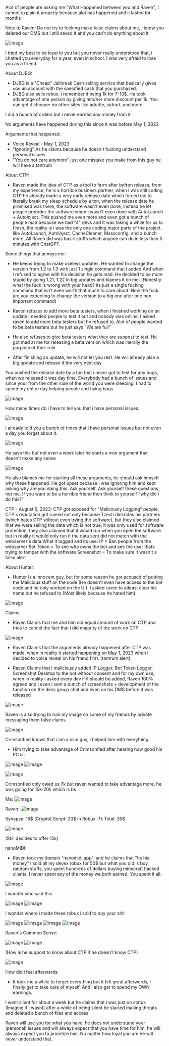 Alot of people are asking me "What Happened between you and Raven", I cannot explain it properly because alot has happened and it lasted for months

Note to Raven: Do not try to fucking make false claims about me, i know you deleted our DMS but i still saved it and you can't do anything about it

![image](https://github.com/NotHammer043/Random-Stuffs/assets/107131733/d2874e61-3c6a-496d-b6f2-d017d4fef401)

I tried my best to be loyal to you but you never really understood that, i chatted you everyday for a year, even in school. I was very afraid to lose you as a friend.

About DJBG:
- DJBG is a "Cheap" Jailbreak Cash selling service that basically gives you an account with the specified cash that you purchased.
- DJBG also sells robux, i remember it being 1k for 7-10$. He took advantage of one person by giving him/her more discount per 1k.
You can get it cheaper on other sites like adurite, sirhurt, and more.

I did a bunch of orders but i never earned any money from it

No arguments have happened during this since it was before May 1, 2023

Arguments that happened:
- Voice Reveal - May 1, 2023
- "Ignoring" As he claims because he doesn't fucking understand personal issues
- "You do not care anymore" just one mistake you make from this guy he will have a tantrum

About CTP:
- Raven made the idea of CTP as a tool to farm after byfron release, from my experience, he is a horrible business partner, when i was still coding CTP he already made a very early release date which forced me to literally break my sleep schedule by a ton, when the release date he promised was there, the software wasn't even done, instead he let people preorder the software when i wasn't even done with AutoLaunch + AutoInject. This pushed me even more and even got a bunch of people mad because we had "4" devs and it was taking a while for us to finish, the reality is i was the only one coding major parts of the project like AutoLaunch, AutoInject, CacheCleaner, Massconfig, and a bunch more, All Raven did was basic stuffs which anyone can do in less than 5 minutes with ChatGPT.

Some things that annoys me:
- He keeps trying to make useless updates.
He wanted to change the version from 1.2 to 1.3 with just 1 single command that i added
And when i refused to agree with his decision he gets mad. He decided to be more stupid by going 1.21, 1.22 in big updates and blames it on me. (Honestly what the fuck is wrong with your head? its just a single fucking command that isn't even worth that much to care about. How the fuck are you expecting to change the version to a big one after one non important command)
- Raven refuses to add more beta testers, when i finished working on an update i needed people to test it out and nobody was online. I asked raven to add more beta testers but he refused to. Alot of people wanted to be beta testers but he just says "We are full"
- He also refuses to give beta testers what they are suppost to test. He got mad at me for releasing a beta version which was literally the purpose of their role

- After finishing an update, he will not let you rest. He will already plan a big update and release it the very next day

You pushed the release date by a ton that i never got to test for any bugs, when we released it was day time. Everybody had a bunch of issues and since your from the other side of the world you were sleeping. I had to spend my entire day helping people and fixing bugs

![image](https://github.com/NotHammer043/Random-Stuffs/assets/107131733/85bdb706-2e63-40a5-a114-aeea5793b8f6)

How many times do i have to tell you that i have personal issues.

![image](https://github.com/NotHammer043/Random-Stuffs/assets/107131733/9ee868e3-95f2-4f30-8b21-b60eb8f79ebb)

I already told you a bunch of times that i have personal issues but not even a day you forget about it.

![image](https://github.com/NotHammer043/Random-Stuffs/assets/107131733/f42fffce-b835-46d9-aa8b-3fc3d5d3219a)

He says this but not even a week later he starts a new argument that doesn't make any sense

![image](https://github.com/NotHammer043/Random-Stuffs/assets/107131733/7e55c62d-4691-42f0-8e36-6f4361d40402)


He also blames me for starting all these arguments, he should ask himself why these happened.
He got upset because i was ignoring him and kept asking why are you doing this. Ask yourself.
Ask yourself these questions, not me. If you want to be a horrible friend then think to yourself "why did i do this?"

CTP - August 6, 2023:
CTP got exposed for "Malicously Logging" people, CTP's reputation got ruined not only because Tzech dickrides his partners (which hates CTP without even trying the software), but they also claimed that we were selling the data which is not true, it was only used for software protection, they also claimed that it would run when you open the software but in reality it would only run if the data sent did not match with the webserver's data
What it logged and its use:
IP = Ban people from the webserver
Bot Token = To see who owns the bot and see the user thats trying to tamper with the software
Screenshot = To make sure it wasn't a false alert

About Hunter:
- Hunter is a innocent guy, but for some reason he got accused of putting the Malicious stuff on the code (He doesn't even have access to the bot code and he only worked on the UI). I asked raven to atleast clear his name but he refused to (Most likely because he hated him)

![image](https://github.com/NotHammer043/Random-Stuffs/assets/107131733/09f627a7-a522-46a2-bf41-b573b03cf3b5)


Claims:
- Raven Claims that me and him did equal amount of work on CTP and tries to cancel the fact that i did majority of the work on CTP

![image](https://github.com/NotHammer043/Random-Stuffs/assets/107131733/ae5518b6-f9a8-41d6-ae2e-aa4305d2ce5d)

- Raven Claims that the arguments already happened after CTP was made, when in reality it started happening on May 1, 2023 when i decided to voice reveal on his friend first. (tantrum alert)

- Raven Claims that i maliciously added IP Logger, Bot Token Logger, Screenshot Desktop to the bot without consent and for my own use, when in reality i asked every dev if it should be added, Raven 100% agreed and i even i sent a bunch of screenshots + development of the function on the devs group chat and even on his DMS before it was released

![image](https://github.com/NotHammer043/Random-Stuffs/assets/107131733/debf75d2-b230-4750-a4c0-d1fd735bd508)


Raven is also trying to ruin my image on some of my friends by private messaging them false claims.

![image](https://github.com/NotHammer043/Random-Stuffs/assets/107131733/67425eb2-cf60-4474-9ad1-d0d6c9e4fcaf)

Crimsonfied knows that i am a nice guy, i helped him with everything.
- Him trying to take advantage of Crimsonfied after hearing how good his PC is:

![image](https://github.com/NotHammer043/Random-Stuffs/assets/107131733/ff152176-dc04-47d8-849e-c8b68a5637ee)
![image](https://github.com/NotHammer043/Random-Stuffs/assets/107131733/0b7e59d5-c433-4a01-8272-899147ee1e54)


![image](https://github.com/NotHammer043/Random-Stuffs/assets/107131733/71368206-e4e1-45ac-a1e5-6d58b42dfa08)


Crimsonfied only owed us 7k but raven wanted to take advantage more, he was going for 15k-20k which is bs

Me:
![image](https://github.com/NotHammer043/Random-Stuffs/assets/107131733/430e6e1c-4d41-4753-9804-d17d0a87e8da)

Raven:
![image](https://github.com/NotHammer043/Random-Stuffs/assets/107131733/2cdd059d-f31e-4a47-a101-5df328de8904)

Synapse: 15$ (Crypto)
Script: 20$
In Robux: 7k
Total: 35$

![image](https://github.com/NotHammer043/Random-Stuffs/assets/107131733/ea2a3c9c-b8cf-4962-9547-0d854d43e983)


(Still decides to offer 15k)


nanoMIDI:
- Raven took my domain "nanomidi.app". and he claims that "Its his money" I sold all my devex robux for 50$ but what you did is buy random stuffs, you spent hundreds of dollars buying minecraft hacked clients. I never spent any of the money we both earned. You spent it all.

![image](https://github.com/NotHammer043/Random-Stuffs/assets/107131733/8bec43c2-9a85-445f-825f-9fb67432ca06)

I wonder who said this

![image](https://github.com/NotHammer043/Random-Stuffs/assets/107131733/8933c4fb-567c-42ac-bafe-fa3535b14c60)
![image](https://github.com/NotHammer043/Random-Stuffs/assets/107131733/f00ec900-7ee3-4730-8f3c-e045151e4397)

I wonder where i made these robux i sold to buy your shit

![image](https://github.com/NotHammer043/Random-Stuffs/assets/107131733/91467e79-332e-4c9f-b9a2-0a6c277c5180)
![image](https://github.com/NotHammer043/Random-Stuffs/assets/107131733/950b02ce-65b9-451d-84b7-aa84a23cd04e)
![image](https://github.com/NotHammer043/Random-Stuffs/assets/107131733/c007e6c3-af75-48b6-8b13-fec56fe544f0)
![image](https://github.com/NotHammer043/Random-Stuffs/assets/107131733/a6432029-af1f-4974-a7aa-1e93173d4a82)


Raven's Common Sense:

![image](https://github.com/NotHammer043/Random-Stuffs/assets/107131733/a3ceef6f-419c-45cf-8deb-484d600d8716)
![image](https://github.com/NotHammer043/Random-Stuffs/assets/107131733/b7860536-1336-43cb-9ec4-4fe149b441f2)

(How is he suppost to know about CTP if he doesn't know CTP)

![image](https://github.com/NotHammer043/Random-Stuffs/assets/107131733/7542295a-fcc4-4a98-8852-31c243053011)




How did i feel afterwards:
- It took me a while to forget everything but it felt great afterwards, i finally get to take care of myself. And i also get to spend my OWN earnings.


I went silent for about a week but he claims that i was just on status (Imagine if i wasnt) after a while of being silent he started making threats and deleted a bunch of files and access


Raven will use you for what you have, he does not understand your (personal) issues and will always expect that you have time for him, he will always expect you to prioritize him. No matter how loyal you are he will never understand that.
